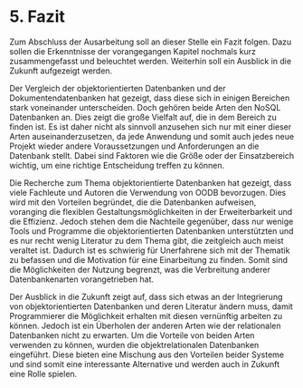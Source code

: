 # 5. Fazit

Zum Abschluss der Ausarbeitung soll an dieser Stelle ein Fazit folgen. Dazu sollen die Erkenntnisse der vorangegangen Kapitel nochmals kurz zusammengefasst und beleuchtet werden. Weiterhin soll ein Ausblick in die Zukunft aufgezeigt werden.   

Der Vergleich der objektorientierten Datenbanken und der Dokumentendatenbanken hat gezeigt, dass diese sich in einigen Bereichen stark voneinander unterscheiden. Doch gehören beide Arten den NoSQL Datenbanken an. Dies zeigt die große Vielfalt auf, die in dem Bereich zu finden ist. Es ist daher nicht als sinnvoll anzusehen sich nur mit einer dieser Arten auseinanderzusetzen, da jede Anwendung und somit auch jedes neue Projekt wieder andere Voraussetzungen und Anforderungen an die Datenbank stellt. Dabei sind Faktoren wie die Größe oder der Einsatzbereich wichtig, um eine richtige Entscheidung treffen zu können.

Die Recherche zum Thema objektorientierte Datenbanken hat gezeigt, dass viele Fachleute und Autoren die Verwendung von OODB bevorzugen. Dies wird mit den Vorteilen begründet, die die Datenbanken aufweisen, voranging die flexiblen Gestaltungsmöglichkeiten in der Erweiterbarkeit und die Effizienz. Jedoch stehen dem die Nachteile gegenüber, dass nur wenige Tools und Programme die objektorientierten Datenbanken unterstützten und es nur recht wenig Literatur zu dem Thema gibt, die zeitgleich auch meist veraltet ist. Dadurch ist es schwierig für Unerfahrene sich mit der Thematik zu befassen und die Motivation für eine Einarbeitung zu finden. Somit sind die Möglichkeiten der Nutzung begrenzt, was die Verbreitung anderer Datenbankenarten vorangetrieben hat. 

Der Ausblick in die Zukunft zeigt auf, dass sich etwas an der Integrierung von objektorientierten Datenbanken und deren Literatur ändern muss, damit Programmierer die Möglichkeit erhalten mit diesen vernünftig arbeiten zu können. Jedoch ist ein Überholen der anderen Arten wie der relationalen Datenbanken nicht zu erwarten. Um die Vorteile von beiden Arten verwenden zu können, wurden die objektrelationalen Datenbanken eingeführt. Diese bieten eine Mischung aus den Vorteilen beider Systeme und sind somit eine interessante Alternative und werden auch in Zukunft eine Rolle spielen.
